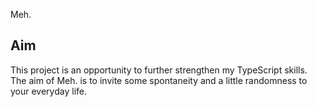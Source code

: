 Meh.

## Aim

This project is an opportunity to further strengthen my TypeScript skills. The aim of Meh. is to invite some spontaneity and a little randomness to your everyday life.  